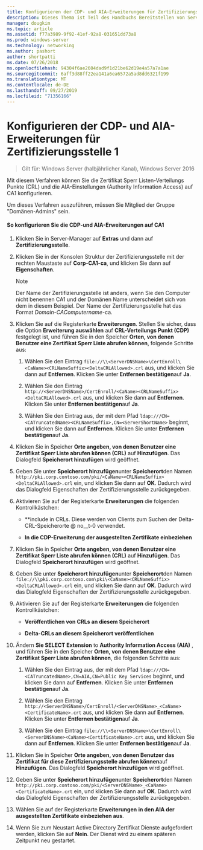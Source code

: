 ```yaml
---
title: Konfigurieren der CDP- und AIA-Erweiterungen für Zertifizierungsstelle 1
description: Dieses Thema ist Teil des Handbuchs Bereitstellen von Server Zertifikaten für drahtlose und drahtlose 802.1 x-bereit Stellungen.
manager: dougkim
ms.topic: article
ms.assetid: f77a3989-9f92-41ef-92a8-031651dd73a8
ms.prod: windows-server
ms.technology: networking
ms.author: pashort
author: shortpatti
ms.date: 07/26/2018
ms.openlocfilehash: 94304f6ae2604dad9f1d21be62d19e4a57a7a1ae
ms.sourcegitcommit: 6aff3d88ff22ea141a6ea6572a5ad8dd6321f199
ms.translationtype: MT
ms.contentlocale: de-DE
ms.lasthandoff: 09/27/2019
ms.locfileid: "71356166"
---
```

# <a name="configure-the-cdp-and-aia-extensions-on-ca1"></a>Konfigurieren der CDP- und AIA-Erweiterungen für Zertifizierungsstelle 1

>Gilt für: Windows Server (halbjährlicher Kanal), Windows Server 2016

Mit diesem Verfahren können Sie die Zertifikat Sperr Listen-Verteilungs Punkte (CRL) und die AIA-Einstellungen (Authority Information Access) auf CA1 konfigurieren.  
  
Um dieses Verfahren auszuführen, müssen Sie Mitglied der Gruppe "Domänen-Admins" sein.  
  
#### <a name="to-configure-the-cdp-and-aia-extensions-on-ca1"></a>So konfigurieren Sie die CDP-und AIA-Erweiterungen auf CA1  
  
1.  Klicken Sie in Server-Manager auf **Extras** und dann auf **Zertifizierungsstelle**.  
  
2.  Klicken Sie in der Konsolen Struktur der Zertifizierungsstelle mit der rechten Maustaste auf **Corp-CA1-ca**, und klicken Sie dann auf **Eigenschaften**.  
  
    > [!NOTE]  
    > Der Name der Zertifizierungsstelle ist anders, wenn Sie den Computer nicht benennen CA1 und der Domänen Name unterscheidet sich von dem in diesem Beispiel. Der Name der Zertifizierungsstelle hat das Format *Domain*-*CAComputername*-ca.  
  
3.  Klicken Sie auf die Registerkarte **Erweiterungen**. Stellen Sie sicher, dass die Option **Erweiterung auswählen** auf **CRL-Verteilungs Punkt (CDP)** festgelegt ist, und führen Sie in den Speicher **Orten, von denen Benutzer eine Zertifikat Sperr Liste abrufen können**, folgende Schritte aus:  
  
    1.  Wählen Sie den Eintrag `file://\\<ServerDNSName>\CertEnroll\<CaName><CRLNameSuffix><DeltaCRLAllowed>.crl` aus, und klicken Sie dann auf **Entfernen**. Klicken Sie unter **Entfernen bestätigen**auf **Ja**.  
  
    2.  Wählen Sie den Eintrag `http://<ServerDNSName>/CertEnroll/<CaName><CRLNameSuffix><DeltaCRLAllowed>.crl` aus, und klicken Sie dann auf **Entfernen**. Klicken Sie unter **Entfernen bestätigen**auf **Ja**.  
  
    3.  Wählen Sie den Eintrag aus, der mit dem Pfad `ldap:///CN=<CATruncatedName><CRLNameSuffix>,CN=<ServerShortName>` beginnt, und klicken Sie dann auf **Entfernen**. Klicken Sie unter **Entfernen bestätigen**auf **Ja**.  
  
4.  Klicken Sie in Speicher **Orte angeben, von denen Benutzer eine Zertifikat Sperr Liste abrufen können (CRL)** auf **Hinzufügen**. Das Dialogfeld **Speicherort hinzufügen** wird geöffnet.  
  
5.  Geben Sie unter **Speicherort hinzufügen**unter **Speicherort**den Namen `http://pki.corp.contoso.com/pki/<CaName><CRLNameSuffix><DeltaCRLAllowed>.crl` ein, und klicken Sie dann auf **OK**. Dadurch wird das Dialogfeld Eigenschaften der Zertifizierungsstelle zurückgegeben.  
  
6.  Aktivieren Sie auf der Registerkarte **Erweiterungen** die folgenden Kontrollkästchen:  
  
    -   **include in CRLs. Diese werden von Clients zum Suchen der Delta-CRL-Speicherorte @ no__t-0 verwendet.  
  
    -   **In die CDP-Erweiterung der ausgestellten Zertifikate einbeziehen**  
  
7.  Klicken Sie in Speicher **Orte angeben, von denen Benutzer eine Zertifikat Sperr Liste abrufen können (CRL)** auf **Hinzufügen**. Das Dialogfeld **Speicherort hinzufügen** wird geöffnet.  
  
8.  Geben Sie unter **Speicherort hinzufügen**unter **Speicherort**den Namen `file://\\pki.corp.contoso.com\pki\<CaName><CRLNameSuffix><DeltaCRLAllowed>.crl` ein, und klicken Sie dann auf **OK**. Dadurch wird das Dialogfeld Eigenschaften der Zertifizierungsstelle zurückgegeben.  
  
9. Aktivieren Sie auf der Registerkarte **Erweiterungen** die folgenden Kontrollkästchen:  
  
    -   **Veröffentlichen von CRLs an diesem Speicherort**  
  
    -   **Delta-CRLs an diesem Speicherort veröffentlichen**  
  
10. Ändern **Sie SELECT Extension** to **Authority Information Access (AIA)** , und führen Sie in den Speicher **Orten, von denen Benutzer eine Zertifikat Sperr Liste abrufen können**, die folgenden Schritte aus:  
  
    1.  Wählen Sie den Eintrag aus, der mit dem Pfad `ldap:///CN=<CATruncatedName>,CN=AIA,CN=Public Key Services` beginnt, und klicken Sie dann auf **Entfernen**. Klicken Sie unter **Entfernen bestätigen**auf **Ja**.  
  
    2.  Wählen Sie den Eintrag `http://<ServerDNSName>/CertEnroll/<ServerDNSName>_<CaName><CertificateName>.crt` aus, und klicken Sie dann auf **Entfernen**. Klicken Sie unter **Entfernen bestätigen**auf **Ja**.  
  
    3.  Wählen Sie den Eintrag `file://\\<ServerDNSName>\CertEnroll\<ServerDNSName><CaName><CertificateName>.crt` aus, und klicken Sie dann auf **Entfernen**. Klicken Sie unter **Entfernen bestätigen**auf **Ja**.  
  
11. Klicken Sie in Speicher **Orte angeben, von denen Benutzer das Zertifikat für diese Zertifizierungsstelle abrufen können**auf **Hinzufügen**. Das Dialogfeld **Speicherort hinzufügen** wird geöffnet.  
  
12. Geben Sie unter **Speicherort hinzufügen**unter **Speicherort**den Namen `http://pki.corp.contoso.com/pki/<ServerDNSName>_<CaName><CertificateName>.crt` ein, und klicken Sie dann auf **OK**. Dadurch wird das Dialogfeld Eigenschaften der Zertifizierungsstelle zurückgegeben.  
  
13. Wählen Sie auf der Registerkarte **Erweiterungen** **in den AIA der ausgestellten Zertifikate einbeziehen aus**.  
  
14. Wenn Sie zum Neustart Active Directory Zertifikat Dienste aufgefordert werden, klicken Sie auf **Nein**. Der Dienst wird zu einem späteren Zeitpunkt neu gestartet.  
  

